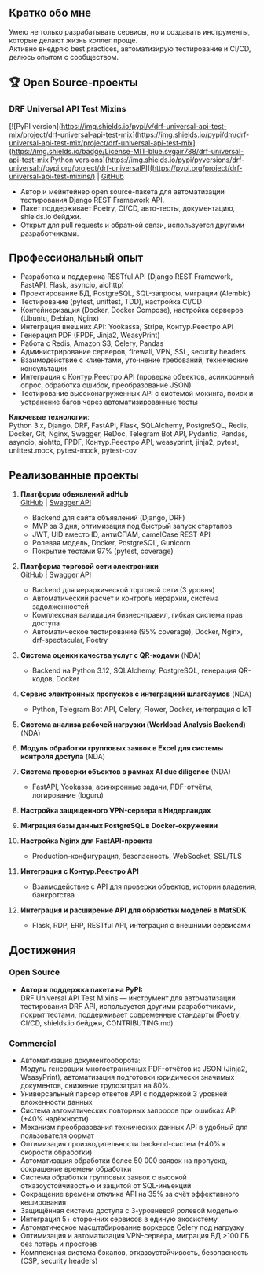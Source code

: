 ## Кратко обо мне

Умею не только разрабатывать сервисы, но и создавать инструменты, которые делают жизнь коллег проще.  
Активно внедряю best practices, автоматизирую тестирование и CI/CD, делюсь опытом с сообществом.

## 🏆 Open Source-проекты

### DRF Universal API Test Mixins

[![PyPI version](https://img.shields.io/pypi/v/drf-universal-api-test-mix/project/drf-universal-api-test-mix](https://img.shields.io/pypi/dm/drf-universal-api-test-mix/project/drf-universal-api-test-mix](https://img.shields.io/badge/License-MIT-blue.svgair788/drf-universal-api-test-mix Python versions](https://img.shields.io/pypi/pyversions/drf-universal://pypi.org/project/drf-universalPI](https://pypi.org/project/drf-universal-api-test-mixins/) | [GitHub](https://github.com/Altair788/drf-universal-api-test-mixins)

- Автор и мейнтейнер open source-пакета для автоматизации тестирования Django REST Framework API.
- Пакет поддерживает Poetry, CI/CD, авто-тесты, документацию, shields.io бейджи.
- Открыт для pull requests и обратной связи, используется другими разработчиками.

## Профессиональный опыт

- Разработка и поддержка RESTful API (Django REST Framework, FastAPI, Flask, asyncio, aiohttp)
- Проектирование БД, PostgreSQL, SQL-запросы, миграции (Alembic)
- Тестирование (pytest, unittest, TDD), настройка CI/CD
- Контейнеризация (Docker, Docker Compose), настройка серверов (Ubuntu, Debian, Nginx)
- Интеграция внешних API: Yookassa, Stripe, Контур.Реестро API
- Генерация PDF (FPDF, Jinja2, WeasyPrint)
- Работа с Redis, Amazon S3, Celery, Pandas
- Администрирование серверов, firewall, VPN, SSL, security headers
- Взаимодействие с клиентами, уточнение требований, технические консультации
- Интеграция с Контур.Реестро API (проверка объектов, асинхронный опрос, обработка ошибок, преобразование JSON)
- Тестирование высоконагруженных API с системой мокинга, поиск и устранение багов через автоматизированные тесты

**Ключевые технологии**:  
Python 3.x, Django, DRF, FastAPI, Flask, SQLAlchemy, PostgreSQL, Redis, Docker, Git, Nginx, Swagger, ReDoc, Telegram Bot API, Pydantic, Pandas, asyncio, aiohttp, FPDF, Контур.Реестро API, weasyprint, jinja2, pytest, unittest.mock, pytest-mock, pytest-cov

## Реализованные проекты

1. **Платформа объявлений adHub**  
   [GitHub](https://github.com/Altair788/AdHub.git) | [Swagger API](http://178.208.85.7:8082/swagger/)
   - Backend для сайта объявлений (Django, DRF)
   - MVP за 3 дня, оптимизация под быстрый запуск стартапов
   - JWT, UID вместо ID, антиСПАМ, camelCase REST API
   - Ролевая модель, Docker, PostgreSQL, Gunicorn
   - Покрытие тестами 97% (pytest, coverage)

2. **Платформа торговой сети электроники**  
   [GitHub](https://github.com/Altair788/DigitalBazaar.git) | [Swagger API](http://178.208.85.7:8083/swagger/)
   - Backend для иерархической торговой сети (3 уровня)
   - Автоматический расчет и контроль иерархии, система задолженностей
   - Комплексная валидация бизнес-правил, гибкая система прав доступа
   - Автоматическое тестирование (95% coverage), Docker, Nginx, drf-spectacular, Poetry

3. **Система оценки качества услуг с QR-кодами** (NDA)  
   - Backend на Python 3.12, SQLAlchemy, PostgreSQL, генерация QR-кодов, Docker

4. **Сервис электронных пропусков с интеграцией шлагбаумов** (NDA)  
   - Python, Telegram Bot API, Celery, Flower, Docker, интеграция с IoT

5. **Система анализа рабочей нагрузки (Workload Analysis Backend)** (NDA)

6. **Модуль обработки групповых заявок в Excel для системы контроля доступа** (NDA)

7. **Система проверки объектов в рамках AI due diligence** (NDA)  
   - FastAPI, Yookassa, асинхронные задачи, PDF-отчёты, логирование (loguru)

8. **Настройка защищенного VPN-сервера в Нидерландах**

9. **Миграция базы данных PostgreSQL в Docker-окружении**

10. **Настройка Nginx для FastAPI-проекта**  
    - Production-конфигурация, безопасность, WebSocket, SSL/TLS

11. **Интеграция с Контур.Реестро API**  
    - Взаимодействие с API для проверки объектов, истории владения, банкротства

12. **Интеграция и расширение API для обработки моделей в MatSDK**  
    - Flask, RDP, ERP, RESTful API, интеграция с внешними сервисами

## Достижения

### Open Source
- **Автор и поддержка пакета на PyPI:**  
  DRF Universal API Test Mixins — инструмент для автоматизации тестирования DRF API, используется другими разработчиками, покрыт тестами, поддерживает современные стандарты (Poetry, CI/CD, shields.io бейджи, CONTRIBUTING.md).

### Commercial
- Автоматизация документооборота:  
  Модуль генерации многостраничных PDF-отчётов из JSON (Jinja2, WeasyPrint), автоматизация подготовки юридически значимых документов, снижение трудозатрат на 80%.
- Универсальный парсер ответов API с поддержкой 3 уровней вложенности данных
- Система автоматических повторных запросов при ошибках API (+40% надёжности)
- Механизм преобразования технических данных API в удобный для пользователя формат
- Оптимизация производительности backend-систем (+40% к скорости обработки)
- Автоматизация обработки более 50 000 заявок на пропуска, сокращение времени обработки
- Система обработки групповых заявок с высокой отказоустойчивостью и защитой от SQL-инъекций
- Сокращение времени отклика API на 35% за счёт эффективного кеширования
- Защищённая система доступа с 3-уровневой ролевой моделью
- Интеграция 5+ сторонних сервисов в единую экосистему
- Автоматическое масштабирование воркеров Celery под нагрузку
- Оптимизация и автоматизация VPN-сервера, миграция БД >100 ГБ без потерь и простоев
- Комплексная система бэкапов, отказоустойчивость, безопасность (CSP, security headers)
